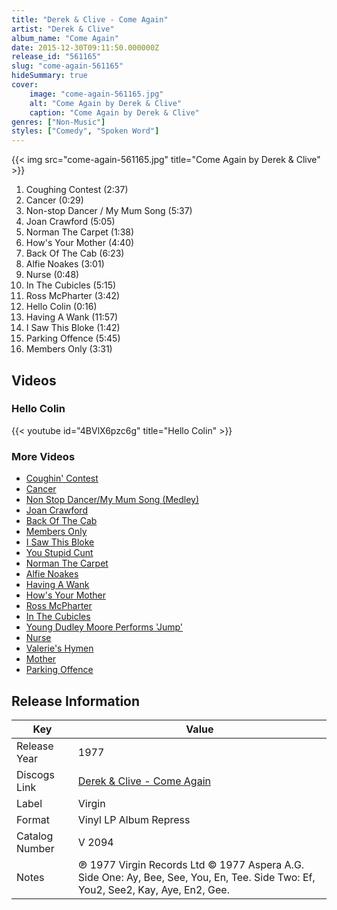 ```yaml
---
title: "Derek & Clive - Come Again"
artist: "Derek & Clive"
album_name: "Come Again"
date: 2015-12-30T09:11:50.000000Z
release_id: "561165"
slug: "come-again-561165"
hideSummary: true
cover:
    image: "come-again-561165.jpg"
    alt: "Come Again by Derek & Clive"
    caption: "Come Again by Derek & Clive"
genres: ["Non-Music"]
styles: ["Comedy", "Spoken Word"]
---
```


{{< img src="come-again-561165.jpg" title="Come Again by Derek & Clive" >}}

<!-- section break -->

1. Coughing Contest (2:37)
2. Cancer (0:29)
3. Non-stop Dancer / My Mum Song (5:37)
4. Joan Crawford (5:05)
5. Norman The Carpet (1:38)
6. How's Your Mother (4:40)
7. Back Of The Cab (6:23)
8. Alfie Noakes (3:01)
9. Nurse (0:48)
10. In The Cubicles (5:15)
11. Ross McPharter (3:42)
12. Hello Colin (0:16)
13. Having A Wank (11:57)
14. I Saw This Bloke (1:42)
15. Parking Offence (5:45)
16. Members Only (3:31)

<!-- section break -->




## Videos
### Hello Colin
{{< youtube id="4BVlX6pzc6g" title="Hello Colin" >}}<br>

### More Videos

- [Coughin' Contest](https://www.youtube.com/watch?v=M-W_p4dt8Jk)
- [Cancer](https://www.youtube.com/watch?v=BPZFSZG0shE)
- [Non Stop Dancer/My Mum Song (Medley)](https://www.youtube.com/watch?v=lwulc3WZQsc)
- [Joan Crawford](https://www.youtube.com/watch?v=BZXOvGwk734)
- [Back Of The Cab](https://www.youtube.com/watch?v=BKrFFmft6ss)
- [Members Only](https://www.youtube.com/watch?v=s-XRq7OCA60)
- [I Saw This Bloke](https://www.youtube.com/watch?v=_gyGNgc3PVU)
- [You Stupid Cunt](https://www.youtube.com/watch?v=bfFveC7he3E)
- [Norman The Carpet](https://www.youtube.com/watch?v=agOCImXbwJE)
- [Alfie Noakes](https://www.youtube.com/watch?v=jmnXaAslBks)
- [Having A Wank](https://www.youtube.com/watch?v=9PY2RNxvMMg)
- [How's Your Mother](https://www.youtube.com/watch?v=2Jb9SfleWUE)
- [Ross McPharter](https://www.youtube.com/watch?v=oFuaeI2F3MQ)
- [In The Cubicles](https://www.youtube.com/watch?v=_SwOLKWIjHM)
- [Young Dudley Moore Performs 'Jump'](https://www.youtube.com/watch?v=oWmaFO2zc2I)
- [Nurse](https://www.youtube.com/watch?v=cGY-1dEP4SM)
- [Valerie's Hymen](https://www.youtube.com/watch?v=cylpWhXWjFk)
- [Mother](https://www.youtube.com/watch?v=4pPdFSBVVQI)
- [Parking Offence](https://www.youtube.com/watch?v=OhtoR2CYk1E)


## Release Information
|  Key           | Value                                                |
| ---------------| ---------------------------------------------------- |
| Release Year   | 1977                                   |
| Discogs Link   | [Derek & Clive - Come Again](https://www.discogs.com/release/561165-Derek-And-Clive-Come-Again) |
| Label          | Virgin |
| Format         | Vinyl LP Album Repress |
| Catalog Number | V 2094 |
| Notes | ℗ 1977 Virgin Records Ltd  © 1977 Aspera A.G.  Side One: Ay, Bee, See, You, En, Tee.  Side Two: Ef, You2, See2, Kay, Aye, En2, Gee. |